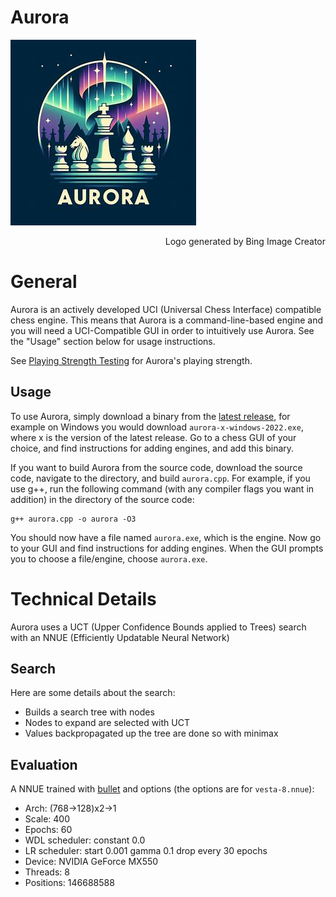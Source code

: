 # Aurora
![Aurora's logo, generated by Bing Image Creator](https://github.com/kjljixx/Aurora-Chess-Engine/blob/main/Aurora.jpg)
<p style='text-align: right;'>Logo generated by Bing Image Creator</em></p>

# General

Aurora is an actively developed UCI (Universal Chess Interface) compatible chess engine.
This means that Aurora is a command-line-based engine and you will need a UCI-Compatible GUI in order to intuitively use Aurora. See the "Usage" section below for usage instructions.

See [Playing Strength Testing](https://github.com/kjljixx/Aurora-Chess-Engine/wiki/Testing#playing-strength) for Aurora's playing strength.

## Usage

To use Aurora, simply download a binary from the [latest release](https://github.com/kjljixx/Aurora-Chess-Engine/releases), for example on Windows you would download ```aurora-x-windows-2022.exe```, where x is the version of the latest release. Go to a chess GUI of your choice, and find instructions for adding engines, and add this binary.

If you want to build Aurora from the source code, download the source code, navigate to the directory, and build ```aurora.cpp```. For example, if you use g++, run the following command (with any compiler flags you want in addition) in the directory of the source code:
```shell
g++ aurora.cpp -o aurora -O3
```

You should now have a file named ```aurora.exe```, which is the engine. Now go to your GUI and find instructions for adding engines. When the GUI prompts you to choose a file/engine, choose ```aurora.exe```.

# Technical Details
Aurora uses a UCT (Upper Confidence Bounds applied to Trees) search with an NNUE (Efficiently Updatable Neural Network)

## Search
Here are some details about the search:
* Builds a search tree with nodes
* Nodes to expand are selected with UCT
* Values backpropagated up the tree are done so with minimax

## Evaluation
A NNUE trained with [bullet](https://github.com/jw1912/bullet) and options (the options are for ```vesta-8.nnue```):
* Arch:  (768->128)x2->1
* Scale: 400
* Epochs: 60
* WDL scheduler: constant 0.0
* LR scheduler: start 0.001 gamma 0.1 drop every 30 epochs
* Device: NVIDIA GeForce MX550
* Threads: 8
* Positions: 146688588

